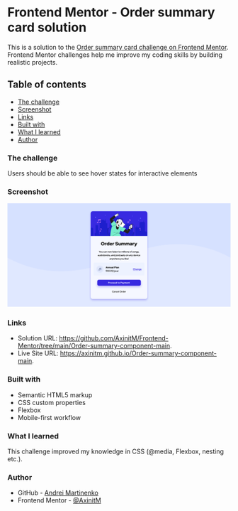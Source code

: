 # Frontend Mentor - Order summary card solution

This is a solution to the [Order summary card challenge on Frontend Mentor](https://www.frontendmentor.io/challenges/order-summary-component-QlPmajDUj). Frontend Mentor challenges help me improve my coding skills by building realistic projects.

## Table of contents

- [The challenge](#the-challenge)
- [Screenshot](#screenshot)
- [Links](#links)
- [Built with](#built-with)
- [What I learned](#what-i-learned)
- [Author](#author)

### The challenge

Users should be able to see hover states for interactive elements

### Screenshot

![](images/Screenshot.png)


### Links

- Solution URL: https://github.com/AxinitM/Frontend-Mentor/tree/main/Order-summary-component-main.
- Live Site URL: https://axinitm.github.io/Order-summary-component-main.

### Built with

- Semantic HTML5 markup
- CSS custom properties
- Flexbox
- Mobile-first workflow

### What I learned

This challenge improved my knowledge in CSS (@media, Flexbox, nesting etc.).

### Author

- GitHub - [Andrei Martinenko](https://github.com/AxinitM)
- Frontend Mentor - [@AxinitM](https://www.frontendmentor.io/profile/AxinitM)
